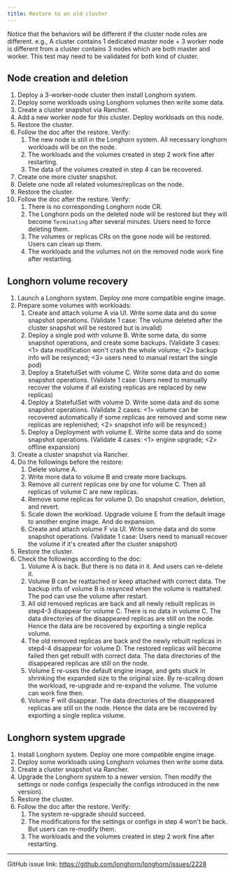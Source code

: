 ```yaml
---
title: Restore to an old cluster
---
```


Notice that the behaviors will be different if the cluster node roles are different. e.g., A cluster contains 1 dedicated master node + 3 worker node is different from a cluster contains 3 nodes which are both master and worker.
This test may need to be validated for both kind of cluster.

## Node creation and deletion

1. Deploy a 3-worker-node cluster then install Longhorn system.
2. Deploy some workloads using Longhorn volumes then write some data.
3. Create a cluster snapshot via Rancher.
4. Add a new worker node for this cluster. Deploy workloads on this node.
5. Restore the cluster. 
6. Follow the doc after the restore. Verify:
    1. The new node is still in the Longhorn system. All necessary longhorn workloads will be on the node.
    2. The workloads and the volumes created in step 2 work fine after restarting.
    3. The data of the volumes created in step 4 can be recovered.
7. Create one more cluster snapshot.
8. Delete one node all related volumes/replicas on the node.
9. Restore the cluster.
10. Follow the doc after the restore. Verify:
    1. There is no corresponding Longhorn node CR.
    2. The Longhorn pods on the deleted node will be restored but they will become `Terminating` after several minutes. Users need to force deleting them.
    3. The volumes or replicas CRs on the gone node will be restored. Users can clean up them.
    4. The workloads and the volumes not on the removed node work fine after restarting.

## Longhorn volume recovery

1. Launch a Longhorn system. Deploy one more compatible engine image.
2. Prepare some volumes with workloads:
    1. Create and attach volume A via UI. Write some data and do some snapshot operations. (Validate 1 case: The volume deleted after the cluster snapshot will be restored but is invalid)
    2. Deploy a single pod with volume B. Write some data, do some snapshot operations, and create some backups. (Validate 3 cases: <1> data modification won't crash the whole volume; <2> backup info will be resynced; <3> users need to manual restart the single pod)
    3. Deploy a StatefulSet with volume C. Write some data and do some snapshot operations. (Validate 1 case: Users need to manually recover the volume if all existing replicas are replaced by new replicas)
    4. Deploy a StatefulSet with volume D. Write some data and do some snapshot operations. (Validate 2 cases: <1> volume can be recovered automatically if some replicas are removed and some new replicas are replenished; <2> snapshot info will be resynced;)
    5. Deploy a Deployment with volume E. Write some data and do some snapshot operations. (Validate 4 cases: <1> engine upgrade; <2> offline expansion)
3. Create a cluster snapshot via Rancher.
4. Do the followings before the restore:
    1. Delete volume A.
    2. Write more data to volume B and create more backups.
    3. Remove all current replicas one by one for volume C. Then all replicas of volume C are new replicas.
    4. Remove some replicas for volume D. Do snapshot creation, deletion, and revert.
    5. Scale down the workload. Upgrade volume E from the default image to another engine image. And do expansion.
    6. Create and attach volume F via UI. Write some data and do some snapshot operations. (Validate 1 case: Users need to manuall recover the volume if it's created after the cluster snapshot)
5. Restore the cluster.
6. Check the followings according to the doc:
    1. Volume A is back. But there is no data in it. And users can re-delete it.
    2. Volume B can be reattached or keep attached with correct data. The backup info of volume B is resynced when the volume is reattahed. The pod can use the volume after restart.
    3. All old removed replicas are back and all newly rebuilt replicas in step4-3 disappear for volume C. There is no data in volume C. The data directories of the disappeared replicas are still on the node. Hence the data are be recovered by exporting a single replica volume.
    4. The old removed replicas are back and the newly rebuilt replicas in step4-4 disappear for volume D. The restored replicas will become failed then get rebuilt with correct data. The data directories of the disappeared replicas are still on the node.
    5. Volume E re-uses the default engine image, and gets stuck in shrinking the expanded size to the original size. By re-scaling down the workload, re-upgrade and re-expand the volume. The volume can work fine then.
    6. Volume F will disappear. The data directories of the disappeared replicas are still on the node. Hence the data are be recovered by exporting a single replica volume.

## Longhorn system upgrade

1. Install Longhorn system. Deploy one more compatible engine image.
2. Deploy some workloads using Longhorn volumes then write some data.
3. Create a cluster snapshot via Rancher.
4. Upgrade the Longhorn system to a newer version. Then modify the settings or node configs (especially the configs introduced in the new version).
5. Restore the cluster.
6. Follow the doc after the restore. Verify:
    1. The system re-upgrade should succeed.
    2. The modifications for the settings or configs in step 4 won't be back. But users can re-modify them.
    3. The workloads and the volumes created in step 2 work fine after restarting.

---

GitHub issue link: https://github.com/longhorn/longhorn/issues/2228
